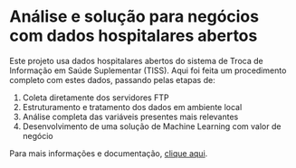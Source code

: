 # Análise e solução para negócios com dados hospitalares abertos

Este projeto usa dados hospitalares abertos do sistema de Troca de Informação em Saúde Suplementar (TISS). Aqui foi feita um procedimento completo com estes dados, passando pelas etapas de:

1. Coleta diretamente dos servidores FTP
2. Estruturamento e tratamento dos dados em ambiente local
3. Análise completa das variáveis presentes mais relevantes
4. Desenvolvimento de uma solução de Machine Learning com valor de negócio

Para mais informações e documentação, [clique aqui](https://vflins.github.io/hospitalar_data_ans/).
